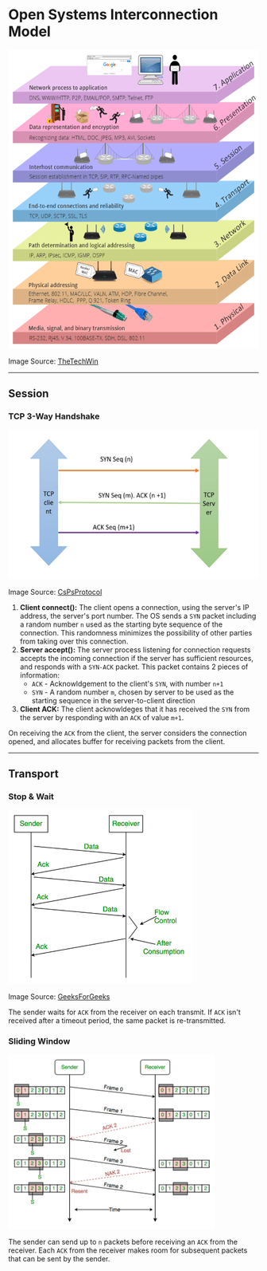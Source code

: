 # Open Systems Interconnection Model

<img src="images/osi-model.png" height="600"/>

Image Source: [TheTechWin](https://thetechwin.wordpress.com/2018/06/23/what-is-osi-model/)

---
## Session
### TCP 3-Way Handshake
<img src="images/tcp-three-way-handshake.jpg" height="300"/>

Image Source: [CsPsProtocol](https://www.cspsprotocol.com/tcp-three-way-handshake/)

1. __Client connect():__ The client opens a connection, using the server's IP address, the server's port number. The OS sends a `SYN` packet including a random number `n` used as the starting byte sequence of the connection. This randomness minimizes the possibility of other parties from taking over this connection.
2. __Server accept():__ The server process listening for connection requests accepts the incoming connection if the server has sufficient resources, and responds with a `SYN-ACK` packet. This packet contains 2 pieces of information:
    * `ACK` - Acknowldgement to the client's `SYN`, with number `n+1`
    * `SYN` - A random number `m`, chosen by server to be used as the starting sequence in the server-to-client direction
3. __Client ACK:__ The client acknowldeges that it has received the `SYN` from the server by responding with an `ACK` of value `m+1`.

On receiving the `ACK` from the client, the server considers the connection opened, and allocates buffer for receiving packets from the client.

---
## Transport
### Stop & Wait
<img src="images/stop-and-wait.png" height="350"/>

Image Source: [GeeksForGeeks](https://www.geeksforgeeks.org/stop-and-wait-arq/)

The sender waits for `ACK` from the receiver on each transmit. If `ACK` isn't received after a timeout period, the same packet is re-transmitted.

### Sliding Window
<img src="images/sliding-window-protocol.jpg" height="350"/>

The sender can send up to `n` packets before receiving an `ACK` from the receiver. Each `ACK` from the receiver makes room for subsequent packets that can be sent by the sender.
